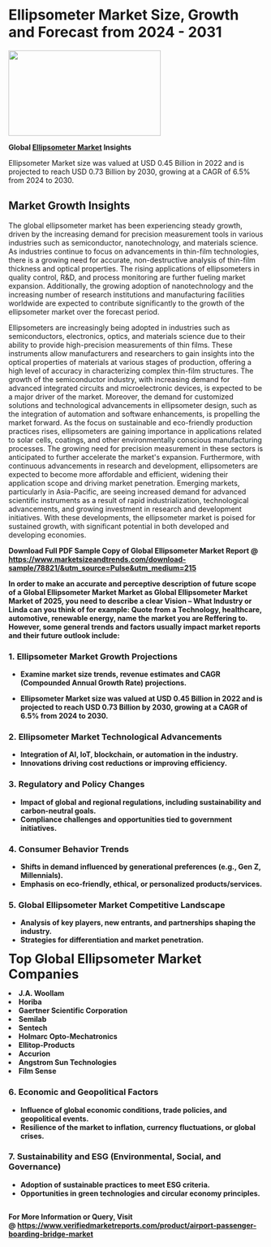 <H1>Ellipsometer Market Size, Growth and Forecast from 2024 - 2031</H1><img class="aligncenter size-medium wp-image-584254" src="https://thirdeyenews.in/wp-content/uploads/2024/09/Global-Market-Research-300x168.jpeg" alt="" width="300" height="168" /><p><strong>Global&nbsp;<a href="https://www.marketsizeandtrends.com/download-sample/78821/&amp;utm_source=Pulse&amp;utm_medium=215">Ellipsometer Market</a> Insights</strong></p><p>Ellipsometer Market size was valued at USD 0.45 Billion in 2022 and is projected to reach USD 0.73 Billion by 2030, growing at a CAGR of 6.5% from 2024 to 2030.</p><p><h2>Market Growth Insights</h2> <p>The global ellipsometer market has been experiencing steady growth, driven by the increasing demand for precision measurement tools in various industries such as semiconductor, nanotechnology, and materials science. As industries continue to focus on advancements in thin-film technologies, there is a growing need for accurate, non-destructive analysis of thin-film thickness and optical properties. The rising applications of ellipsometers in quality control, R&D, and process monitoring are further fueling market expansion. Additionally, the growing adoption of nanotechnology and the increasing number of research institutions and manufacturing facilities worldwide are expected to contribute significantly to the growth of the ellipsometer market over the forecast period.</p> <p><strong></strong></p> <p>Ellipsometers are increasingly being adopted in industries such as semiconductors, electronics, optics, and materials science due to their ability to provide high-precision measurements of thin films. These instruments allow manufacturers and researchers to gain insights into the optical properties of materials at various stages of production, offering a high level of accuracy in characterizing complex thin-film structures. The growth of the semiconductor industry, with increasing demand for advanced integrated circuits and microelectronic devices, is expected to be a major driver of the market. Moreover, the demand for customized solutions and technological advancements in ellipsometer design, such as the integration of automation and software enhancements, is propelling the market forward. As the focus on sustainable and eco-friendly production practices rises, ellipsometers are gaining importance in applications related to solar cells, coatings, and other environmentally conscious manufacturing processes. The growing need for precision measurement in these sectors is anticipated to further accelerate the market's expansion. Furthermore, with continuous advancements in research and development, ellipsometers are expected to become more affordable and efficient, widening their application scope and driving market penetration. Emerging markets, particularly in Asia-Pacific, are seeing increased demand for advanced scientific instruments as a result of rapid industrialization, technological advancements, and growing investment in research and development initiatives. With these developments, the ellipsometer market is poised for sustained growth, with significant potential in both developed and developing economies. <p><strong></p><p><span class=""><strong>Download Full PDF Sample Copy of Global Ellipsometer Market Report</strong> @ <a href="https://www.marketsizeandtrends.com/download-sample/78821/&amp;utm_source=Pulse&amp;utm_medium=215" target="_blank">https://www.marketsizeandtrends.com/download-sample/78821/&amp;utm_source=Pulse&amp;utm_medium=215</a></span></p><p>In order to make an accurate and perceptive description of future scope of a Global&nbsp;Ellipsometer Market Market as Global&nbsp;Ellipsometer Market Market of 2025, you need to describe a clear Vision &ndash; What Industry or Linda can you think of for example: Quote from a Technology, healthcare, automotive, renewable energy, name the market you are Reffering to. However, some general trends and factors usually impact market reports and their future outlook include:</p><h3>1.&nbsp;<strong>Ellipsometer Market Growth Projections</strong></h3><ul><li>Examine market size trends, revenue estimates and CAGR (Compounded Annual Growth Rate) projections.</li><li><p>Ellipsometer Market size was valued at USD 0.45 Billion in 2022 and is projected to reach USD 0.73 Billion by 2030, growing at a CAGR of 6.5% from 2024 to 2030.</p></li></ul><h3>2.&nbsp;<strong>Ellipsometer Market Technological Advancements</strong></h3><ul><li>Integration of AI, IoT, blockchain, or automation in the industry.</li><li>Innovations driving cost reductions or improving efficiency.</li></ul><h3>3.&nbsp;<strong>Regulatory and Policy Changes</strong></h3><ul><li>Impact of global and regional regulations, including sustainability and carbon-neutral goals.</li><li>Compliance challenges and opportunities tied to government initiatives.</li></ul><h3>4.&nbsp;<strong>Consumer Behavior Trends</strong></h3><ul><li>Shifts in demand influenced by generational preferences (e.g., Gen Z, Millennials).</li><li>Emphasis on eco-friendly, ethical, or personalized products/services.</li></ul><h3>5.&nbsp;<strong>Global Ellipsometer Market Competitive Landscape</strong></h3><ul><li>Analysis of key players, new entrants, and partnerships shaping the industry.</li><li>Strategies for differentiation and market penetration.</li></ul><p data-pm-slice="1 1 []"><span style="color: inherit; font-family: inherit; font-size: 25px;">Top Global Ellipsometer Market Companies</span></p><div class="" data-test-id=""><p><li>J.A. Woollam</li><li> Horiba</li><li> Gaertner Scientific Corporation</li><li> Semilab</li><li> Sentech</li><li> Holmarc Opto-Mechatronics</li><li> Ellitop-Products</li><li> Accurion</li><li> Angstrom Sun Technologies</li><li> Film Sense</li></p></div><h3>6.&nbsp;<strong>Economic and Geopolitical Factors</strong></h3><ul><li>Influence of global economic conditions, trade policies, and geopolitical events.</li><li>Resilience of the market to inflation, currency fluctuations, or global crises.</li></ul><h3>7.&nbsp;<strong>Sustainability and ESG (Environmental, Social, and Governance)</strong></h3><ul><li>Adoption of sustainable practices to meet ESG criteria.</li><li>Opportunities in green technologies and circular economy principles.</li></ul><h2><strong style="font-size: 14px;">For More Information or Query, Visit @&nbsp;</strong><a style="background-color: #ffffff; font-size: 14px;" href="https://www.marketsizeandtrends.com/report/ellipsometer-market/" target="_blank">https://www.verifiedmarketreports.com/product/airport-passenger-boarding-bridge-market</a></h2>
